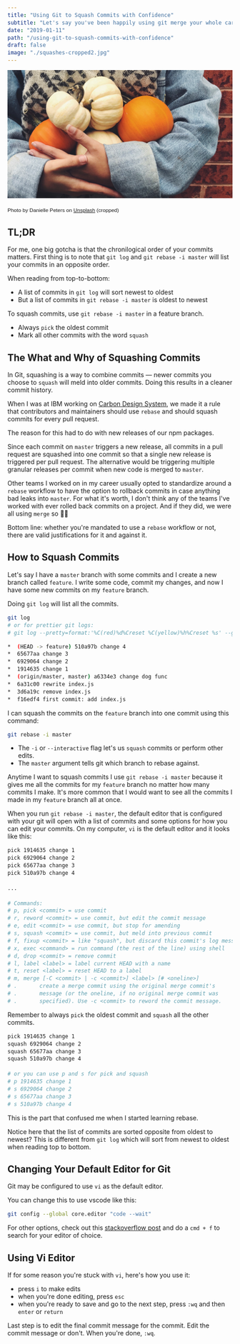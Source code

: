 ```yaml
---
title: "Using Git to Squash Commits with Confidence"
subtitle: "Let's say you've been happily using git merge your whole career and you join a new team and all of a sudden everyone's saying you gotta rebase and squash your commits. Don't panic! Here are some tips that I've learned to get more comfortable squashing and rebasing in git."
date: "2019-01-11"
path: "/using-git-to-squash-commits-with-confidence"
draft: false
image: "./squashes-cropped2.jpg"
---
```


![Photo by Danielle Peters on Unsplash](./squashes-cropped2.jpg)

<small style="font-family: Karla, sans-serif;">Photo by Danielle Peters on [Unsplash](https://unsplash.com/photos/Who26xi-q0c) (cropped)</small>

## TL;DR

For me, one big gotcha is that the chronilogical order of your commits matters. First thing is to note that `git log` and `git rebase -i master` will list your commits in an opposite order.

When reading from top-to-bottom:

- A list of commits in `git log` will sort newest to oldest
- But a list of commits in `git rebase -i master` is oldest to newest

To squash commits, use `git rebase -i master` in a feature branch.

- Always `pick` the oldest commit
- Mark all other commits with the word `squash`

## The What and Why of Squashing Commits

In Git, squashing is a way to combine commits &mdash; newer commits you choose to `squash` will meld into older commits. Doing this results in a cleaner commit history.

When I was at IBM working on [Carbon Design System](https://www.carbondesignsystem.com/), we made it a rule that contributors and maintainers should use `rebase` and should squash commits for every pull request.

The reason for this had to do with new releases of our npm packages.

Since each commit on `master` triggers a new release, all commits in a pull request are squashed into one commit so that a single new release is triggered per pull request. The alternative would be triggering multiple granular releases per commit when new code is merged to `master`.

Other teams I worked on in my career usually opted to standardize around a `rebase` workflow to have the option to rollback commits in case anything bad leaks into `master`. For what it's worth, I don't think any of the teams I've worked with ever rolled back commits on a project. And if they did, we were all using `merge` so 🤷‍♀️

Bottom line: whether you're mandated to use a `rebase` workflow or not, there are valid justifications for it and against it.

## How to Squash Commits

Let's say I have a `master` branch with some commits and I create a new branch called `feature`. I write some code, commit my changes, and now I have some new commits on my `feature` branch.

Doing `git log` will list all the commits.

```bash
git log
# or for prettier git logs:
# git log --pretty=format:'%C(red)%d%Creset %C(yellow)%h%Creset %s' --graph --abbrev-commit
```

```bash
*  (HEAD -> feature) 510a97b change 4
*  65677aa change 3
*  6929064 change 2
*  1914635 change 1
*  (origin/master, master) a6334e3 change dog func
*  6a31c00 rewrite index.js
*  3d6a19c remove index.js
*  f16edf4 first commit: add index.js
```

I can squash the commits on the `feature` branch into one commit using this command:

```bash
git rebase -i master
```

- The `-i` or `--interactive` flag let's us `squash` commits or perform other edits.
- The `master` argument tells git which branch to rebase against.

Anytime I want to squash commits I use `git rebase -i master` because it gives me all the commits for my `feature` branch no matter how many commits I make. It's more common that I would want to see all the commits I made in my `feature` branch all at once.

When you run `git rebase -i master`, the default editor that is configured with your git will open with a list of commits and some options for how you can edit your commits. On my computer, `vi` is the default editor and it looks like this:

```bash
pick 1914635 change 1
pick 6929064 change 2
pick 65677aa change 3
pick 510a97b change 4

...

# Commands:
# p, pick <commit> = use commit
# r, reword <commit> = use commit, but edit the commit message
# e, edit <commit> = use commit, but stop for amending
# s, squash <commit> = use commit, but meld into previous commit
# f, fixup <commit> = like "squash", but discard this commit's log message
# x, exec <command> = run command (the rest of the line) using shell
# d, drop <commit> = remove commit
# l, label <label> = label current HEAD with a name
# t, reset <label> = reset HEAD to a label
# m, merge [-C <commit> | -c <commit>] <label> [# <oneline>]
# .       create a merge commit using the original merge commit's
# .       message (or the oneline, if no original merge commit was
# .       specified). Use -c <commit> to reword the commit message.
```

Remember to always `pick` the oldest commit and `squash` all the other commits.

```bash
pick 1914635 change 1
squash 6929064 change 2
squash 65677aa change 3
squash 510a97b change 4

# or you can use p and s for pick and squash
# p 1914635 change 1
# s 6929064 change 2
# s 65677aa change 3
# s 510a97b change 4
```

This is the part that confused me when I started learning rebase.

Notice here that the list of commits are sorted opposite from oldest to newest?
This is different from `git log` which will sort from newest to oldest when reading top to bottom.

## Changing Your Default Editor for Git

Git may be configured to use `vi` as the default editor.

You can change this to use vscode like this:

```bash
git config --global core.editor "code --wait"
```

For other options, check out this [stackoverflow post](https://stackoverflow.com/questions/2596805/how-do-i-make-git-use-the-editor-of-my-choice-for-commits) and do a `cmd + f` to search for your editor of choice.

## Using Vi Editor

If for some reason you're stuck with `vi`, here's how you use it:

- press `i` to make edits
- when you're done editing, press `esc`
- when you're ready to save and go to the next step, press `:wq` and then `enter` or `return`

Last step is to edit the final commit message for the commit. Edit the commit message or don't. When you're done, `:wq`.
